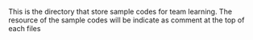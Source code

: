 This is the directory that store sample codes for team learning.
The resource of the sample codes will be indicate as comment at the top of each files 